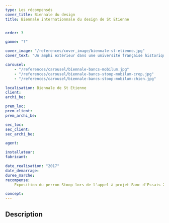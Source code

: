 ```yaml
---
type: Les récompensés
cover_title: Biennale du design
title: Biennale internationnale du design de St Etienne


order: 3

gamme: "?"

cover_image: "/references/cover_image/biennale-st-etienne.jpg"
cover_text: "Un amphi extérieur dans une université française historique"

carousel:
    - "/references/carousel/biennale-bancs-mobilum.jpg"
    - "/references/carousel/biennale-bancs-stoop-mobilum-crop.jpg"
    - "/references/carousel/biennale-bancs-stoop-mobilum-chien.jpg"

localisation: Biennale de St Etienne
client:
archi_be:

prem_loc:
prem_client:
prem_archi_be:

sec_loc:
sec_client:
sec_archi_be:

agent:

installateur:
fabricant:

date_realisation: "2017"
date_demarrage:
duree_marche:
recompense:
    Exposition du perron Stoop lors de l'appel à projet Banc d'Essais 2017

concept:
---
```


## Description
